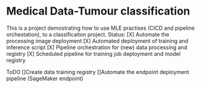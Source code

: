# Medical Data-Tumour classification

This is a project demostrating how to use MLE practises (CICD and pipeline orchestation), to a classificaiton project.
Status:
[X] Automate the processing image deployment
[X] Automated deployment of training and inference script
[X] Pipeline orchestration for (new) data processing and registry
[X] Scheduled pipeline for training job deployment and model registry

ToDO
[]Create data training registry
[]Automate the endpoint deployment pipeline (SageMaker endpoint)

